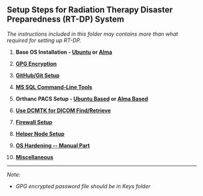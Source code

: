<h2>Setup Steps for Radiation Therapy Disaster Preparedness (RT-DP) System</h2>

_The instructions included in this folder may contains more than what required for setting up RT-DP._

1. **Base OS Installation - [Ubuntu](https://github.com/lixinzhan/RT-DRm/blob/main/Documents/Setup%20Steps%20for%20Emergency%20Rescue/OS%20Installation%20-%20Ubuntu.md) or [Alma](https://github.com/lixinzhan/RT-DRm/blob/main/Documents/Setup%20Steps%20for%20Emergency%20Rescue/OS%20Installation%20-%20Alma.md)**

4. **[GPG Encryption](https://github.com/lixinzhan/RT-DRm/blob/main/Documents/Setup%20Steps%20for%20Emergency%20Rescue/GPG%20Encryption%20Setup.md)**

1. **[GitHub/Git Setup](https://github.com/lixinzhan/RT-DRm/blob/main/Documents/Setup%20Steps%20for%20Emergency%20Rescue/GitHub%20Setup.md)**

3. **[MS SQL Command-Line Tools](https://github.com/lixinzhan/RT-DRm/blob/main/Documents/Setup%20Steps%20for%20Emergency%20Rescue/MS%20SQL%20Command-Line%20Tools.md)**

5. **Orthanc PACS Setup - [Ubuntu Based](https://github.com/lixinzhan/RT-DRm/blob/main/Documents/Setup%20Steps%20for%20Emergency%20Rescue/PACS%20Setup%20-%20Ubuntu.md) or [Alma Based](https://github.com/lixinzhan/RT-DRm/blob/main/Documents/Setup%20Steps%20for%20Emergency%20Rescue/PACS%20Setup%20-%20Alma.md)**

6. **[Use DCMTK for DICOM Find/Retrieve](https://github.com/lixinzhan/RT-DRm/blob/main/Documents/Setup%20Steps%20for%20Emergency%20Rescue/DCMTK.md)**
   
2. **[Firewall Setup](https://github.com/lixinzhan/RT-DRm/blob/main/Documents/Setup%20Steps%20for%20Emergency%20Rescue/pfSense%20Setup.md)**

3. **[Helper Node Setup](https://github.com/lixinzhan/RT-DRm/blob/main/Documents/Setup%20Steps%20for%20Emergency%20Rescue/Helper%20Node%20Setup.md)**

2. **[OS Hardening -- Manual Part](https://github.com/lixinzhan/RT-DRm/blob/main/Documents/Setup%20Steps%20for%20Emergency%20Rescue/OS%20Hardening.md)**

5. **[Miscellaneous](https://github.com/lixinzhan/RT-DRm/blob/main/Documents/Setup%20Steps%20for%20Emergency%20Rescue/Misc.md)**


---------------------------------

_Note:_

  - _GPG encrypted password file should be in Keys folder_
    
